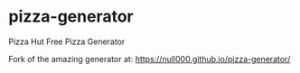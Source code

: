 # pizza-generator
Pizza Hut Free Pizza Generator

Fork of the amazing generator at:
https://null000.github.io/pizza-generator/

